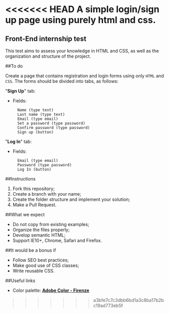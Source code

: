 <<<<<<< HEAD
A simple login/sign up page using purely html and css.
=======
Front-End internship test
---

This test aims to assess your knowledge in HTML and CSS, as well as the organization and structure of the project.

##To do

Create a page that contains registration and login forms using only `HTML` and` CSS`. The forms should be divided into tabs, as follows:

"**Sign Up**" tab:

* Fields:

		Name (type text)
		Last name (type text)
		Email (type email)
		Set a password (type password)
		Confirm password (type password)
		Sign up (button)
	
"**Log In**" tab:

* Fields:

		Email (type email)
		Password (type password)
		Log In (button)


##Instructions

1. Fork this repository;
2. Create a branch with your name;
3. Create the folder structure and implement your solution;
4. Make a Pull Request.


##What we expect

* Do not copy from existing examples;
* Organize the files properly;
* Develop semantic HTML;
* Support IE10+, Chrome, Safari and Firefox.

##It would be a bonus if

* Follow SEO best practices;
* Make good use of CSS classes;
* Write reusable CSS.

##Useful links

* Color palette: [**Adobe Color - Firenze**](https://color.adobe.com/pt/Firenze-color-theme-24198/ 'Adobe Color - Firenze')
>>>>>>> a3bfe7c7c3dbb6bd1a3c8ba17b2bc19ad773eb5f
